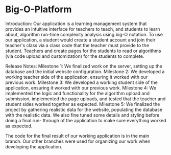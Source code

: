 # Big-O-Platform

Introduction:
  Our application is a learning management system that provides an intuitive interface for teachers to teach, and students to learn about, algorithm run-time complexity analysis using big-O notation. To use our application, a student would create a student account and join their teacher's class via a class code that the teacher must provide to the student. Teachers and create pages for the students to read or algorithms (via code upload and customization) for the students to complete.

Release Notes:
  Milestone 1: We finalized work on the server, setting up the database and the initial website configuration.
  Milestone 2: We developed a working teacher side of the application, ensuring it worked with our previous work.
  Milestone 3: We developed a working student side of the application, ensuring it worked with our previous work.
  Milestone 4: We implemented the logic and functionality for the algorithm upload and submission, implemented the page uploads, and tested that the teacher and student sides worked together as expected.
  Milestone 5: We finalized the project by gathering realistic data for the website, populating the database with the realistic data. We also fine tuned some details and styling before doing a final run-                 through of the application to make sure everything worked as expected.

  The code for the final result of our working application is in the main branch. Our other branches were used for organizing our work when developing the application.
  
